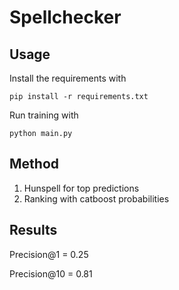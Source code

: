 # Spellchecker

## Usage
Install the requirements with
```
pip install -r requirements.txt
```

Run training with
```
python main.py
```


## Method
1. Hunspell for top predictions
2. Ranking with catboost probabilities


## Results
Precision@1 = 0.25

Precision@10 = 0.81
